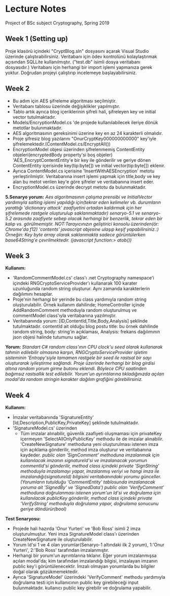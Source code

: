 # Lecture Notes
Project of BSc subject Cryptography, Spring 2019

## Week 1 (Setting up)
Proje klasörü içindeki "CryptBlog.sln" dosyasını açarak Visual Studio üzerinde çalıştırabilirsiniz.
Veritabanı için ödev kontrolünü kolaylaştırmak açısından SQLLite kullanılmıştır. ("test.db" isimli dosya veritabanı dosyasıdır.)
Veritabanı için herhangi bir import işlemi yapmanıza gerek yoktur. Doğrudan projeyi çalıştırıp incelemeye başlayabilirsiniz.

## Week 2
* Bu adım için AES şifreleme algoritması seçilmiştir.
* Veritabanı tablosu üzerinde değişiklikler yapılmıştır.
* Tablo artık ayrıca blog içeriklerinin şifreli hali, şifreleyen key ve initial vector tutulmaktadır.
* Models/EncryptionModel.cs 'de projede kullanılabilecek ileriye dönük metotlar bulunmaktadır.
* AES algoritmasının gereksinimi üzerine key en az 24 karakterli olmalıdır.
* Proje şifresiz blog yazılarını "OnurCryptKey000000000000" key'iyle şifrelemektedir.(ContentModel.cs/EncryptAll())
* EncryptionModel objesi üzerinden şifrelenmemiş ContentEntity objeleri(encryptedBody property'si boş objeler)
'AES_EncryptContentEntity'e bir key ile gönderilir ve geriye dönen ContentEntity içerisinde key(tip:byte[]) ve initial vector(tip:byte[]) eklenir.
* Ayrıca ContentModel.cs içerisine 'InsertWithAESEncryption' metotu yerleştirilmiştir. Veritabanına insert işlemi yapmak için title,body ve key alan bu metot verilen key'e göre
şifreler ve veritabanına insert eder.
* EncryptionModel.cs üzerinde decrypt metotu da bulunmaktadır.

**5.Senaryo yorum:**
  *Aes algoritmasının çalışma prensibi ve InitialVector yardımıyla salting işlemi yapıldığı için(tekrar eden kelimeler vb. durumların yarattığı
  'dictionary attack' zaafiyetini ortadan kaldırmak için her şifrelemede rastgele oluşturulup saklanmaktadır) senaryo-5.1 ve senaryo-5.2 arasında
  zaafiyete sebep olacak herhangi bir benzerlik, tekrar eden bir kalıp vs. görülmemiştir.
NOT:Tarayıcınızın geliştirici konsolu üzerinden(ör: Chrome'da f12) 'contents' javascript objesine ulaşıp keşif yapabilirsiniz.:) Örneğin: Key byte array olarak saklanmakta
sadece görüntülerken base64String'e çevrilmektedir. (javascript function:> atob())*

## Week 3
**Kullanım:**
* 'RandomCommentModel.cs' class'ı .net Cryptography namespace'i içindeki RNGCryptoServiceProvider'ı kullanarak
100 karater uzunluğunda random string oluşturur. Aynı zamanda karakterlerin dağılımını hesaplar.
* Proje'nin herhangi bir yerinde bu class yardımıyla random string oluşturulabilir. Örnek kullanım dahilinde; HomeController içinde
AddRandomComment methoduyla random oluşturulmuş ve commentModel class'ıyla veritabanına yazılmıştır.
* Veritabanında yorum: [ID,ContentId,Title,Body,Analysis] şeklinde tutulmaktadır. contentId ait olduğu blog postu title: bu örnek dahilinde random string,
body: string'in açıklaması, Analysis: frekans dağılımının json objesi halinde tutumunu sağlar.

**Yorum:**
  *Standart C# random class'ının CPU clock'u seed olarak kullanarak tahmin edilebilir olmasına karşın,
  RNGCryptoServiceProvider işletim sisteminin 'Entropy'siyle tamamen rastgele bir seed ile rastsal bir sayı oluşturarak iyileştirme sağlandı.
  Proje üzerinde herhangi bir blog girdisi altına random yorum girme butonu eklendi. Böylece CPU saatinden bağımsız rastsallık test edilebilir.
  Yorum'un ayrıntılarına tıkladığınızda açılan modal'da random stringin karakter dağılım grafiğini görebilirsiniz.*

## Week 4
**Kullanım:**
* İmzalar veritabanında 'SignatureEntity' [Id,Description,PublicKey,PrivateKey] şeklinde tutulmaktadır.
* 'SignatureModel.cs' üzerinden
  * Tüm imzalar alınabilir, güvenlik zaafiyeti oluşmaması için privateKey içermeyen 'SelectAllOnlyPublicKey' methodu ile de imzalar alınabilir.
  'CreateNewSignature' methoduna yeni oluşturulması istenen imza için açıklama gönderilir, method imza oluşturur ve veritabanına kaydeder.
   *public olan 'SignComment' methoduna imzalanmak için kullanılacak imzanın signatureId'si ve imzalanacak yorumun commentId'si gönderilir,
   method class içindeki private 'SignString' methoduyla imzalamayı yapar, imzalanmış veriyi ve hangi imza ile imzalandığı(signatureId)
   bilgisini veritabanındaki yorumu günceller.(Yorumların tutulduğu 'CommentEntity' tablosunda imzalanacak yoruma ait 'SignedBy' ve 'SignedData')
  public olan 'VerifyComment' methoduna doğrulanması istenen yorum'un Id'si ve doğrulama için kullanılacak publicKey gönderilir,
   method class içindeki private 'VerifyString' methoduyla doğrulama yapar, doğrulama sonucunu geriye döndürür(bool)*

**Test Senaryosu:**
* Projede hali hazırda 'Onur Yurteri' ve 'Bob Ross' isimli 2 imza oluşturulmuştur. Yeni imza SignatureModel class'ı üzerinden
CreateNewSignature ile oluşturulabilir.
* Yorum Id'si 1 ve 4 olan yorumlar(Senaryo-1 altındaki ilk 2 yorum), 1:'Onur Yurteri', 2:'Bob Ross' tarafından imzalanmıştır.
* Herhangi bir yorum'un ayrıntılarına tıklanır. Eğer yorum imzalanmışsa açılan modal'da; kim tarafından imzalandığı bilgisi, imzalayan imzanın public key'i
görüntülenecektir. İmzalı olmayan yorumlarda bu bilgiler doğal olarak gözükmemektedir.
* Ayrıca 'SignatureModel' üzerindeki 'VerifyComment' methodu yardımıyla doğrulama testi için kullanıcının public key girebileceği input bulunmaktadır.
kullanıcı public key girebilir ve doğrulama yapabilir.
